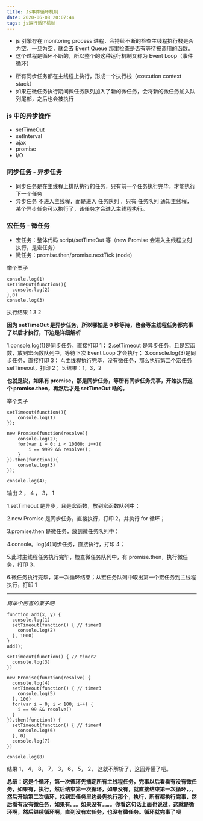 ```yaml
---
title: Js事件循环机制
date: 2020-06-08 20:07:44
tags: js运行循环机制
---
```


- js 引擎存在 monitoring process 进程，会持续不断的检查主线程执行栈是否为空，一旦为空，就会去 Event Queue 那里检查是否有等待被调用的函数。
- 这个过程是循环不断的，所以整个的这种运行机制又称为 Event Loop（事件循环）

* 所有同步任务都在主线程上执行，形成一个执行栈（execution context stack）
* 如果在微任务执行期间微任务队列加入了新的微任务，会将新的微任务加入队列尾部，之后也会被执行

### js 中的异步操作

- setTimeOut
- setInterval
- ajax
- promise
- I/O

### 同步任务 - 异步任务

- 同步任务是在主线程上排队执行的任务，只有前一个任务执行完毕，才能执行下一个任务
- 异步任务 不进入主线程，而是进入 任务队列 ，只有 任务队列 通知主线程，某个异步任务可以执行了，该任务才会进入主线程执行。

### 宏任务 - 微任务

- 宏任务：整体代码 script/setTimeOut 等（new Promise 会进入主线程立刻执行，是宏任务）
- 微任务：promise.then/promise.nextTick (node)

举个栗子

```
console.log(1)
setTimeOut(function(){
  console.log(2)
},0)
console.log(3)
```

执行结果 1 3 2

**因为 setTimeOut 是异步任务，所以哪怕是 0 秒等待，也会等主线程任务都完事了以后才执行，下边是详细解析**

1.console.log(1)是同步任务，直接打印 1；
2.setTimeout 是异步任务，且是宏函数，放到宏函数队列中，等待下次 Event Loop 才会执行；
3.console.log(3)是同步任务，直接打印 3； 4.主线程执行完毕，没有微任务，那么执行第二个宏任务 setTimeout，打印 2； 5.结果：1，3，2

**也就是说，如果有 promise，那是同步任务，等所有同步任务完事，开始执行这个 promise.then，再然后才是 setTimeOut 啥的。**

举个栗子

```
setTimeout(function(){
    console.log(1)
});

new Promise(function(resolve){
    console.log(2);
    for(var i = 0; i < 10000; i++){
        i == 9999 && resolve();
    }
}).then(function(){
    console.log(3)
});

console.log(4);
```

输出 2 ， 4 ， 3， 1

1.setTimeout 是异步，且是宏函数，放到宏函数队列中；

2.new Promise 是同步任务，直接执行，打印 2，并执行 for 循环；

3.promise.then 是微任务，放到微任务队列中；

4.console。log(4)同步任务，直接执行，打印 4；

5.此时主线程任务执行完毕，检查微任务队列中，有 promise.then，执行微任务，打印 3，

6.微任务执行完毕，第一次循环结束；从宏任务队列中取出第一个宏任务到主线程执行，打印 1

---

_再举个厉害的栗子吧_

```
function add(x, y) {
  console.log(1)
  setTimeout(function() { // timer1
    console.log(2)
  }, 1000)
}
add();

setTimeout(function() { // timer2
  console.log(3)
})

new Promise(function(resolve) {
  console.log(4)
  setTimeout(function() { // timer3
    console.log(5)
  }, 100)
  for(var i = 0; i < 100; i++) {
    i == 99 && resolve()
  }
}).then(function() {
  setTimeout(function() { // timer4
    console.log(6)
  }, 0)
  console.log(7)
})

console.log(8)
```

结果 1， 4， 8， 7， 3， 6， 5， 2，
这就不解析了，这回弄懂了吧。

**总结：这是个循环，第一次循环先搞定所有主线程任务，完事以后看看有没有微任务，如果有，执行，然后结束第一次循环，如果没有，就直接结束第一次循环，，，然后开始第二次循环，找到宏任务里边最先执行那个，执行，所有都执行完事，然后看有没有微任务，如果有。。。如果没有。。。。你看这句话上面也说过，这就是循环啊，然后继续循环啊，直到没有宏任务，也没有微任务。循环就完事了呗**
